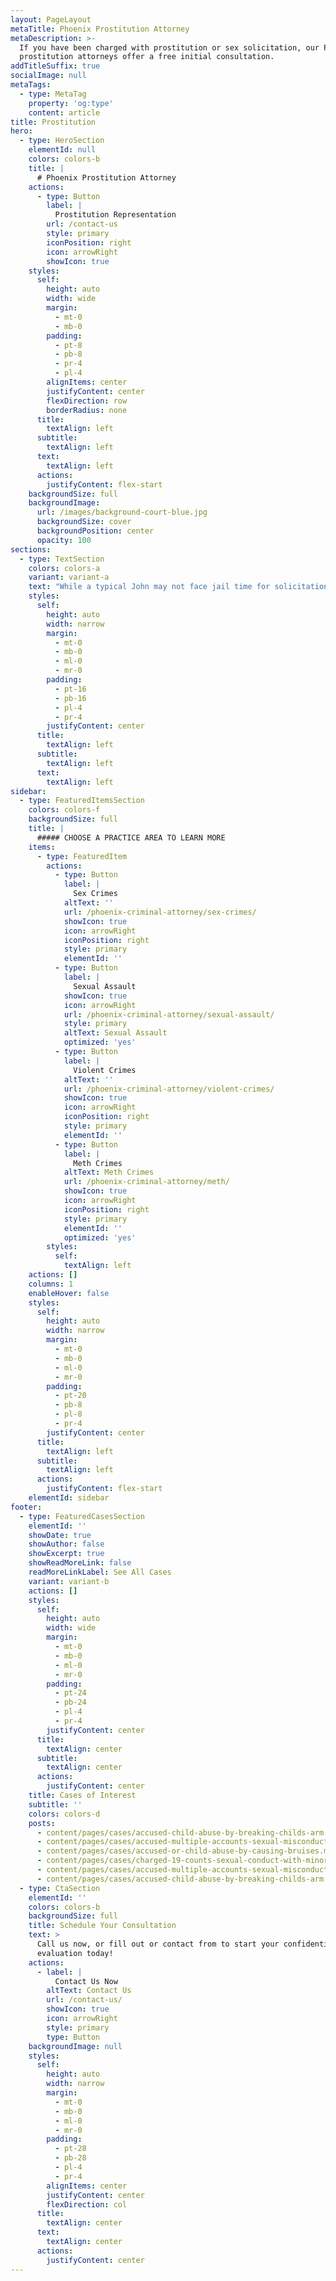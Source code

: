 ```yaml
---
layout: PageLayout
metaTitle: Phoenix Prostitution Attorney
metaDescription: >-
  If you have been charged with prostitution or sex solicitation, our Phoenix
  prostitution attorneys offer a free initial consultation.
addTitleSuffix: true
socialImage: null
metaTags:
  - type: MetaTag
    property: 'og:type'
    content: article
title: Prostitution
hero:
  - type: HeroSection
    elementId: null
    colors: colors-b
    title: |
      # Phoenix Prostitution Attorney
    actions:
      - type: Button
        label: |
          Prostitution Representation
        url: /contact-us
        style: primary
        iconPosition: right
        icon: arrowRight
        showIcon: true
    styles:
      self:
        height: auto
        width: wide
        margin:
          - mt-0
          - mb-0
        padding:
          - pt-8
          - pb-8
          - pr-4
          - pl-4
        alignItems: center
        justifyContent: center
        flexDirection: row
        borderRadius: none
      title:
        textAlign: left
      subtitle:
        textAlign: left
      text:
        textAlign: left
      actions:
        justifyContent: flex-start
    backgroundSize: full
    backgroundImage:
      url: /images/background-court-blue.jpg
      backgroundSize: cover
      backgroundPosition: center
      opacity: 100
sections:
  - type: TextSection
    colors: colors-a
    variant: variant-a
    text: "While a typical John may not face jail time for solicitation of a prostitute, jail might be preferable to home once his wife finds out of the charge. At the law firm of Blumberg & Associates, we understand that there is no such thing as a minor sex charge when your family and your reputation are at stake. If you have been charged with prostitution or sex solicitation, our lawyers offer a free initial consultation at our Phoenix office to evaluate your case.\n\nProstitution charges can range from misdemeanor solicitation to felony prostitution involving a child under 15. Our lawyers represent people who are [accused of being prostitutes](/blog/accused-of-soliciting-for-prostitution-in-arizona-know-your-rights/), Johns and pimps.\n\nIn one of the cases we handled, our attorneys represented a young man who moved to the Phoenix area and made friends with a girl he believed was 17. In reality, the girl was a 14-year-old prostitute whose mother and grandmother were also a prostitutes. The two went out on dates and later moved in together. She engaged in prostitution while he stayed home and played video games. After she was arrested and the police found $400 in their apartment, the young man was charged with child prostitution.\n\nOur client faced a charge that could have placed him in prison for more than 10 years. Our\_**Phoenix prostitution attorneys**\_negotiated a favorable plea bargain that allowed our client to plead guilty to a reduced charge of non-sex crime, child abuse. He was given a nine-month prison sentence, with credit for six months already served, and does not have to register as a sex offender.\n\n## Related Arizona Revised Statutes:\n\n*   A.R.S. § 13-3201 Enticement of persons for purpose of prostitution; classification\n\n*   A.R.S. § 13-3202 Procurement by false pretenses of person for purpose of prostitution; classification\n\n*   A.R.S. § 13-3203 Procuring or placing persons in house of prostitution; classification\n\n*   A.R.S. § 13-3206 Taking child for purpose of prostitution; classification\n\n*   A.R.S. § 13-3208 Keeping or residing in house of prostitution; employment in prostitution; classification\n\n*   A.R.S. § 13-3209 Pandering; methods; classification\n\n*   A.R.S. § 13-3210 Transporting persons for purpose of prostitution or other immoral purpose; classification; venue\n\n*   A.R.S. § 13-3212 Child prostitution; classification; increased punishment\n\n## FREE ATTORNEY CONSULTATION\n\nIf you have been charged with prostitution or sex solicitation in Arizona, please contact a lawyer at Blumberg & Associates in Phoenix as soon as possible. The sooner you contact a defense attorney, the more your attorney can do to protect your rights and your future.\n\n"
    styles:
      self:
        height: auto
        width: narrow
        margin:
          - mt-0
          - mb-0
          - ml-0
          - mr-0
        padding:
          - pt-16
          - pb-16
          - pl-4
          - pr-4
        justifyContent: center
      title:
        textAlign: left
      subtitle:
        textAlign: left
      text:
        textAlign: left
sidebar:
  - type: FeaturedItemsSection
    colors: colors-f
    backgroundSize: full
    title: |
      ##### CHOOSE A PRACTICE AREA TO LEARN MORE
    items:
      - type: FeaturedItem
        actions:
          - type: Button
            label: |
              Sex Crimes
            altText: ''
            url: /phoenix-criminal-attorney/sex-crimes/
            showIcon: true
            icon: arrowRight
            iconPosition: right
            style: primary
            elementId: ''
          - type: Button
            label: |
              Sexual Assault
            showIcon: true
            icon: arrowRight
            url: /phoenix-criminal-attorney/sexual-assault/
            style: primary
            altText: Sexual Assault
            optimized: 'yes'
          - type: Button
            label: |
              Violent Crimes
            altText: ''
            url: /phoenix-criminal-attorney/violent-crimes/
            showIcon: true
            icon: arrowRight
            iconPosition: right
            style: primary
            elementId: ''
          - type: Button
            label: |
              Meth Crimes
            altText: Meth Crimes
            url: /phoenix-criminal-attorney/meth/
            showIcon: true
            icon: arrowRight
            iconPosition: right
            style: primary
            elementId: ''
            optimized: 'yes'
        styles:
          self:
            textAlign: left
    actions: []
    columns: 1
    enableHover: false
    styles:
      self:
        height: auto
        width: narrow
        margin:
          - mt-0
          - mb-0
          - ml-0
          - mr-0
        padding:
          - pt-20
          - pb-8
          - pl-8
          - pr-4
        justifyContent: center
      title:
        textAlign: left
      subtitle:
        textAlign: left
      actions:
        justifyContent: flex-start
    elementId: sidebar
footer:
  - type: FeaturedCasesSection
    elementId: ''
    showDate: true
    showAuthor: false
    showExcerpt: true
    showReadMoreLink: false
    readMoreLinkLabel: See All Cases
    variant: variant-b
    actions: []
    styles:
      self:
        height: auto
        width: wide
        margin:
          - mt-0
          - mb-0
          - ml-0
          - mr-0
        padding:
          - pt-24
          - pb-24
          - pl-4
          - pr-4
        justifyContent: center
      title:
        textAlign: center
      subtitle:
        textAlign: center
      actions:
        justifyContent: center
    title: Cases of Interest
    subtitle: ''
    colors: colors-d
    posts:
      - content/pages/cases/accused-child-abuse-by-breaking-childs-arm.md
      - content/pages/cases/accused-multiple-accounts-sexual-misconduct.md
      - content/pages/cases/accused-or-child-abuse-by-causing-bruises.md
      - content/pages/cases/charged-19-counts-sexual-conduct-with-minor.md
      - content/pages/cases/accused-multiple-accounts-sexual-misconduct.md
      - content/pages/cases/accused-child-abuse-by-breaking-childs-arm.md
  - type: CtaSection
    elementId: ''
    colors: colors-b
    backgroundSize: full
    title: Schedule Your Consultation
    text: >
      Call us now, or fill out or contact from to start your confidential case
      evaluation today!
    actions:
      - label: |
          Contact Us Now
        altText: Contact Us
        url: /contact-us/
        showIcon: true
        icon: arrowRight
        style: primary
        type: Button
    backgroundImage: null
    styles:
      self:
        height: auto
        width: narrow
        margin:
          - mt-0
          - mb-0
          - ml-0
          - mr-0
        padding:
          - pt-28
          - pb-28
          - pl-4
          - pr-4
        alignItems: center
        justifyContent: center
        flexDirection: col
      title:
        textAlign: center
      text:
        textAlign: center
      actions:
        justifyContent: center
---
```

